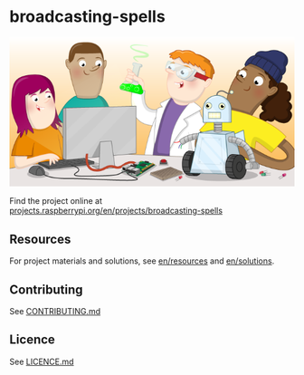 # broadcasting-spells

![broadcasting-spells](banner.png)

Find the project online at [projects.raspberrypi.org/en/projects/broadcasting-spells](https://projects.raspberrypi.org/en/projects/broadcasting-spells)

## Resources
For project materials and solutions, see [en/resources](https://github.com/raspberrypilearning/broadcasting-spells/tree/master/en/resources) and [en/solutions](https://github.com/raspberrypilearning/broadcasting-spells/tree/master/en/solutions).

## Contributing
See [CONTRIBUTING.md](CONTRIBUTING.md)

## Licence
 See [LICENCE.md](LICENCE.md)